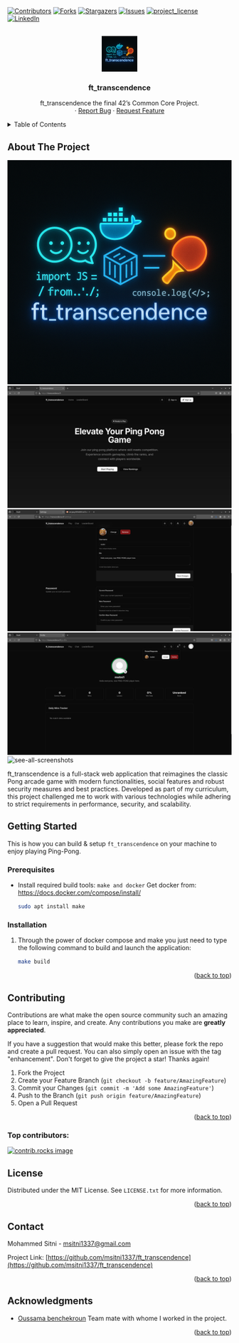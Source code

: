<!-- Improved compatibility of back to top link: See: https://github.com/othneildrew/Best-README-Template/pull/73 -->
<a id="readme-top"></a>
<!--
*** Thanks for checking out the Best-README-Template. If you have a suggestion
*** that would make this better, please fork the repo and create a pull request
*** or simply open an issue with the tag "enhancement".
*** Don't forget to give the project a star!
*** Thanks again! Now go create something AMAZING! :D
-->



<!-- PROJECT SHIELDS -->
<!--
*** I'm using markdown "reference style" links for readability.
*** Reference links are enclosed in brackets [ ] instead of parentheses ( ).
*** See the bottom of this document for the declaration of the reference variables
*** for contributors-url, forks-url, etc. This is an optional, concise syntax you may use.
*** https://www.markdownguide.org/basic-syntax/#reference-style-links
-->
[![Contributors][contributors-shield]][contributors-url]
[![Forks][forks-shield]][forks-url]
[![Stargazers][stars-shield]][stars-url]
[![Issues][issues-shield]][issues-url]
[![project_license][license-shield]][license-url]
[![LinkedIn][linkedin-shield]][linkedin-url]



<!-- PROJECT LOGO -->
<br />
<div align="center">
  <a href="https://github.com/msitni1337/ft_transcendence">
    <img src="images/ft_transcendence.png" alt="Logo" width="80" height="80">
  </a>

<h3 align="center">ft_transcendence</h3>

  <p align="center">
    ft_transcendence the final 42’s Common Core Project.
    <br />
    &middot;
    <a href="https://github.com/msitni1337/ft_transcendence/issues/new?labels=bug&template=bug-report---.md">Report Bug</a>
    &middot;
    <a href="https://github.com/msitni1337/ft_transcendence/issues/new?labels=enhancement&template=feature-request---.md">Request Feature</a>
  </p>
</div>



<!-- TABLE OF CONTENTS -->
<details>
  <summary>Table of Contents</summary>
  <ol>
    <li>
      <a href="#about-the-project">About The Project</a>
    </li>
    <li>
      <a href="#getting-started">Getting Started</a>
      <ul>
        <li><a href="#prerequisites">Prerequisites</a></li>
        <li><a href="#installation">Installation</a></li>
      </ul>
    <li><a href="#contributing">Contributing</a></li>
    <li><a href="#license">License</a></li>
    <li><a href="#contact">Contact</a></li>
    <li><a href="#acknowledgments">Acknowledgments</a></li>
  </ol>
</details>



<!-- ABOUT THE PROJECT -->
## About The Project

![logo](images/ft_transcendence.png)
![screenshot](images/Screenshot00.png)
![screenshot](images/Screenshot02.png)
![screenshot](images/Screenshot05.png)
![see-all-screenshots](images)

ft_transcendence is a full-stack web application that reimagines the classic Pong arcade game with modern functionalities, social features and robust security measures and best practices. Developed as part of my curriculum, this project challenged me to work with various technologies while adhering to strict requirements in performance, security, and scalability.


<!-- GETTING STARTED -->
## Getting Started

This is how you can build & setup `ft_transcendence` on your machine to enjoy playing Ping-Pong.

### Prerequisites

* Install required build tools: `make and docker`
  Get docker from: https://docs.docker.com/compose/install/
  ```sh
  sudo apt install make
  ```

### Installation

1. Through the power of docker compose and make you just need to type the following command to build and launch the application:
   ```sh
   make build
   ```
<p align="right">(<a href="#readme-top">back to top</a>)</p>

<!-- CONTRIBUTING -->
## Contributing

Contributions are what make the open source community such an amazing place to learn, inspire, and create. Any contributions you make are **greatly appreciated**.

If you have a suggestion that would make this better, please fork the repo and create a pull request. You can also simply open an issue with the tag "enhancement".
Don't forget to give the project a star! Thanks again!

1. Fork the Project
2. Create your Feature Branch (`git checkout -b feature/AmazingFeature`)
3. Commit your Changes (`git commit -m 'Add some AmazingFeature'`)
4. Push to the Branch (`git push origin feature/AmazingFeature`)
5. Open a Pull Request

<p align="right">(<a href="#readme-top">back to top</a>)</p>

### Top contributors:

<a href="https://github.com/msitni1337/ft_transcendence/graphs/contributors">
  <img src="https://contrib.rocks/image?repo=msitni1337/ft_transcendence" alt="contrib.rocks image" />
</a>



<!-- LICENSE -->
## License

Distributed under the MIT License. See `LICENSE.txt` for more information.

<p align="right">(<a href="#readme-top">back to top</a>)</p>



<!-- CONTACT -->
## Contact

Mohammed Sitni - msitni1337@gmail.com

Project Link: [https://github.com/msitni1337/ft_transcendence](https://github.com/msitni1337/ft_transcendence)

<p align="right">(<a href="#readme-top">back to top</a>)</p>



<!-- ACKNOWLEDGMENTS -->
## Acknowledgments

* [Oussama benchekroun](https://github.com/obenchkroune) Team mate with whome I worked in the project.

<p align="right">(<a href="#readme-top">back to top</a>)</p>



<!-- MARKDOWN LINKS & IMAGES -->
<!-- https://www.markdownguide.org/basic-syntax/#reference-style-links -->
[contributors-shield]: https://img.shields.io/github/contributors/msitni1337/ft_transcendence.svg?style=for-the-badge
[contributors-url]: https://github.com/msitni1337/ft_transcendence/graphs/contributors
[forks-shield]: https://img.shields.io/github/forks/msitni1337/ft_transcendence.svg?style=for-the-badge
[forks-url]: https://github.com/msitni1337/ft_transcendence/network/members
[stars-shield]: https://img.shields.io/github/stars/msitni1337/ft_transcendence.svg?style=for-the-badge
[stars-url]: https://github.com/msitni1337/ft_transcendence/stargazers
[issues-shield]: https://img.shields.io/github/issues/msitni1337/ft_transcendence.svg?style=for-the-badge
[issues-url]: https://github.com/msitni1337/ft_transcendence/issues
[license-shield]: https://img.shields.io/github/license/msitni1337/ft_transcendence.svg?style=for-the-badge
[license-url]: https://github.com/msitni1337/ft_transcendence/blob/master/LICENSE.txt
[linkedin-shield]: https://img.shields.io/badge/-LinkedIn-black.svg?style=for-the-badge&logo=linkedin&colorB=555
[linkedin-url]: https://linkedin.com/in/msitni